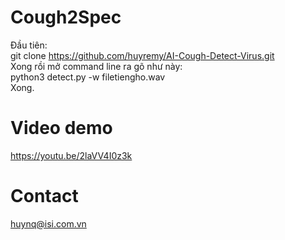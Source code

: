 # Cough2Spec
Đầu tiên:<br> 
git clone https://github.com/huyremy/AI-Cough-Detect-Virus.git <br>
Xong rồi mở command line ra gõ như này:<br>
python3 detect.py -w filetiengho.wav<br>
Xong.                                                                      
# Video demo
https://youtu.be/2laVV4I0z3k
# Contact
huynq@isi.com.vn
